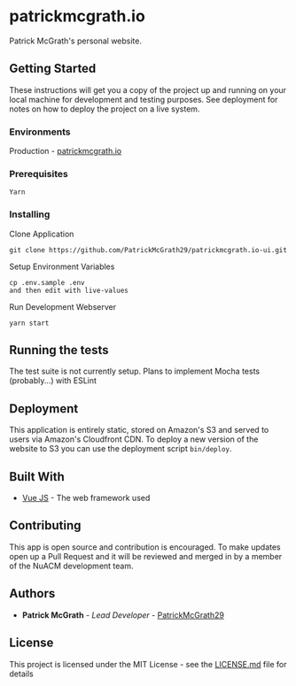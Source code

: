 # patrickmcgrath.io

Patrick McGrath's personal website.

## Getting Started

These instructions will get you a copy of the project up and running on your local machine for development and testing purposes. See deployment for notes on how to deploy the project on a live system.

### Environments


Production - [patrickmcgrath.io](https://patrickmcgrath.io)

### Prerequisites

```
Yarn
```

### Installing

Clone Application

```
git clone https://github.com/PatrickMcGrath29/patrickmcgrath.io-ui.git
```

Setup Environment Variables

```
cp .env.sample .env
and then edit with live-values
```

Run Development Webserver
```
yarn start
```

## Running the tests

The test suite is not currently setup. Plans to implement Mocha tests (probably...) with ESLint

## Deployment

This application is entirely static, stored on Amazon's S3 and served to users via Amazon's Cloudfront CDN. To deploy a new version of the website to S3 you can use the deployment script `bin/deploy`.

## Built With

* [Vue JS](#) - The web framework used

## Contributing

This app is open source and contribution is encouraged. To make updates open up a Pull Request and it will be reviewed and merged in by a member of the NuACM development team.

## Authors

* **Patrick McGrath** - *Lead Developer* - [PatrickMcGrath29](https://github.com/PatrickMcGrath29)


## License

This project is licensed under the MIT License - see the [LICENSE.md](LICENSE.md) file for details
